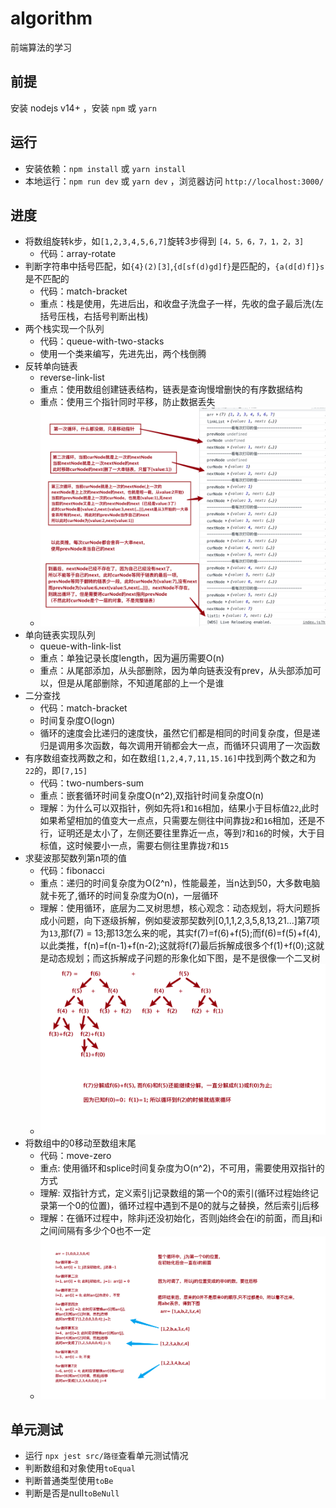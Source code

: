 # algorithm
前端算法的学习

## 前提
安装 nodejs v14+ ，安装 `npm` 或 `yarn`
## 运行
* 安装依赖：`npm install` 或 `yarn install`
* 本地运行：`npm run dev` 或 `yarn dev` ，浏览器访问 `http://localhost:3000/`

## 进度
* 将数组旋转k步，如`[1,2,3,4,5,6,7]`旋转3步得到 `[4，5，6，7，1，2，3]`
    * 代码：array-rotate
* 判断字符串中括号匹配，如`{4}(2)[3]`,`{d[sf(d)gd]f}`是匹配的，`{a(d[d)f]}s`是不匹配的
    * 代码：match-bracket
    * 重点：栈是使用，先进后出，和收盘子洗盘子一样，先收的盘子最后洗(左括号压栈，右括号判断出栈)
* 两个栈实现一个队列
    * 代码：queue-with-two-stacks
    * 使用一个类来编写，先进先出，两个栈倒腾
* 反转单向链表
    * reverse-link-list
    * 重点：使用数组创建链表结构，链表是查询慢增删快的有序数据结构
    * 重点：使用三个指针同时平移，防止数据丢失
    * ![指针的解释](https://raw.githubusercontent.com/santa945/algorithm/master/src/img/reverseLinkList.png)
* 单向链表实现队列
    * queue-with-link-list
    * 重点：单独记录长度length，因为遍历需要O(n)
    * 重点：从尾部添加，从头部删除，因为单向链表没有prev，从头部添加可以，但是从尾部删除，不知道尾部的上一个是谁
* 二分查找
    * 代码：match-bracket
    * 时间复杂度O(logn)
    * 循环的速度会比递归的速度快，虽然它们都是相同的时间复杂度，但是递归是调用多次函数，每次调用开销都会大一点，而循环只调用了一次函数
* 有序数组查找两数之和，如在数组`[1,2,4,7,11,15.16]`中找到两个数之和为 `22`的，即`[7,15]`
    * 代码：two-numbers-sum
    * 重点：嵌套循环时间复杂度O(n^2),双指针时间复杂度O(n)
    * 理解：为什么可以双指针，例如先将`1`和`16`相加，结果小于目标值`22`,此时如果希望相加的值变大一点点，只需要左侧往中间靠拢`2`和`16`相加，还是不行，证明还是太小了，左侧还要往里靠近一点，等到`7`和`16`的时候，大于目标值，这时候要小一点，需要右侧往里靠拢`7`和`15`
* 求斐波那契数列第n项的值
    * 代码：fibonacci
    * 重点：递归的时间复杂度为O(2^n)，性能最差，当n达到50，大多数电脑就卡死了,循环的时间复杂度为O(n)，一层循环
    * 理解：使用循环，底层为二叉树思想，核心观念：动态规划，将大问题拆成小问题，向下逐级拆解，例如斐波那契数列[0,1,1,2,3,5,8,13,21...]第7项为`13`,那f(7) = 13;那13怎么来的呢，其实f(7)=f(6)+f(5);而f(6)=f(5)+f(4),以此类推，f(n)=f(n-1)+f(n-2);这就将f(7)最后拆解成很多个f(1)+f(0);这就是动态规划；而这拆解成子问题的形象化如下图，是不是很像一个二叉树
    *  ![动态规划斐波那契数列](https://raw.githubusercontent.com/santa945/algorithm/master/src/img/fibonacci.png)
* 将数组中的0移动至数组末尾
    * 代码：move-zero
    * 重点: 使用循环和splice时间复杂度为O(n^2)，不可用，需要使用双指针的方式
    * 理解: 双指针方式，定义索引j记录数组的第一个0的索引(循环过程始终记录第一个0的位置)，循环过程中遇到不是0的就与之替换，然后索引j后移
    * 理解：在循环过程中，除非j还没初始化，否则j始终会在i的前面，而且j和i之间间隔有多少个0也不一定
    * ![双指针演示图](https://raw.githubusercontent.com/santa945/algorithm/master/src/img/move-zero.png)
## 单元测试
* 运行 `npx jest src/路径`查看单元测试情况
* 判断数组和对象使用`toEqual`
* 判断普通类型使用`toBe`
* 判断是否是null`toBeNull`